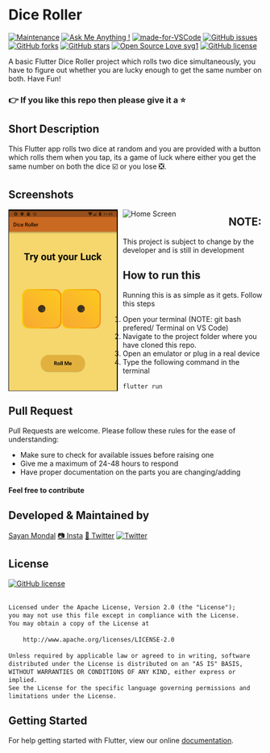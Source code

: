 # Dice Roller
[![Maintenance](https://img.shields.io/badge/Maintained%3F-yes-green.svg)](https://GitHub.com/Naereen/StrapDown.js/graphs/commit-activity) [![Ask Me Anything !](https://img.shields.io/badge/Ask%20me-anything-1abc9c.svg)](https://GitHub.com/Naereen/ama) [![made-for-VSCode](https://img.shields.io/badge/Made%20for-VSCode-1f425f.svg)](https://code.visualstudio.com/) [![GitHub issues](https://img.shields.io/github/issues/S-ayanide/Flutter-DiceRoller.svg?style=flat-square)](https://github.com/S-ayanide/Flutter-DiceRoller/issues)
[![GitHub forks](https://img.shields.io/github/forks/S-ayanide/Flutter-DiceRoller.svg?style=social)](https://github.com/S-ayanide/Flutter-DiceRoller/network) [![GitHub stars](https://img.shields.io/github/stars/S-ayanide/Flutter-DiceRoller.svg?style=social)](https://github.com/S-ayanide/Flutter-DiceRoller/stargazers) [![Open Source Love svg1](https://badges.frapsoft.com/os/v1/open-source.svg?v=103)](https://github.com/ellerbrock/open-source-badges/)
[![GitHub license](https://img.shields.io/github/license/S-ayanide/Flutter-DiceRoller.svg?style=for-the-badge)](https://github.com/S-ayanide/Flutter-DiceRoller/blob/master/LICENSE)

A basic Flutter Dice Roller project which rolls two dice simultaneously, you have to figure out whether you are lucky enough to get the same number on both. Have Fun!
### 👉 If you like this repo then please give it a ⭐️

## Short Description
This Flutter app rolls two dice at random and you are provided with a button which rolls them when you tap, its a game of luck where either you get the same number on both the dice ☑️ or you lose ❎.

## Screenshots
<img src="images/Capture1.PNG"
     alt="Home Screen"
     style="float: left; margin-right: 10px;"
     width="217" /> <img src="https://media.giphy.com/media/mXdJC2HfZCPfGiWD5x/200w_d.gif"
     alt="Home Screen"
     style="float: left; margin-right: 10px;"
     width="200"/>
     
## NOTE:
This project is subject to change by the developer and is still in development

## How to run this
Running this is as simple as it gets. Follow this steps
1. Open your terminal (NOTE: git bash prefered/ Terminal on VS Code)
2. Navigate to the project folder where you have cloned this repo.
3. Open an emulator or plug in a real device
4. Type the following command in the terminal 
     ```
     flutter run
     ```
     
## Pull Request

Pull Requests are welcome. Please follow these rules for the ease of understanding:
* Make sure to check for available issues before raising one
* Give me a maximum of 24-48 hours to respond
* Have proper documentation on the parts you are changing/adding

#### Feel free to contribute

## Developed & Maintained by
[Sayan Mondal](https://github.com/S-ayanide) 
[📷 Insta](https://www.instagram.com/s_ayanide/)
[🐤 Twitter](https://www.instagram.com/s_ayanide/) [![Twitter](https://img.shields.io/twitter/url/https/github.com/S-ayanide/Flutter-DiceRoller.svg?style=social)](https://twitter.com/intent/tweet?text=Wow:&url=https%3A%2F%2Fgithub.com%2FS-ayanide%2FFlutter-DiceRoller)

## License 
[![GitHub license](https://img.shields.io/github/license/S-ayanide/Flutter-DiceRoller.svg?style=for-the-badge)](https://github.com/S-ayanide/Flutter-DiceRoller/blob/master/LICENSE)
```Copyright 2019 Sayan Mondal

Licensed under the Apache License, Version 2.0 (the "License");
you may not use this file except in compliance with the License.
You may obtain a copy of the License at

    http://www.apache.org/licenses/LICENSE-2.0

Unless required by applicable law or agreed to in writing, software
distributed under the License is distributed on an "AS IS" BASIS,
WITHOUT WARRANTIES OR CONDITIONS OF ANY KIND, either express or implied.
See the License for the specific language governing permissions and
limitations under the License.
```

## Getting Started
For help getting started with Flutter, view our online [documentation](https://flutter.dev/docs).
